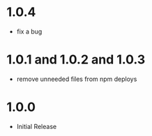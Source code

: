 # 1.0.4

- fix a bug

# 1.0.1 and 1.0.2 and 1.0.3
- remove unneeded files from npm deploys 

# 1.0.0
- Initial Release